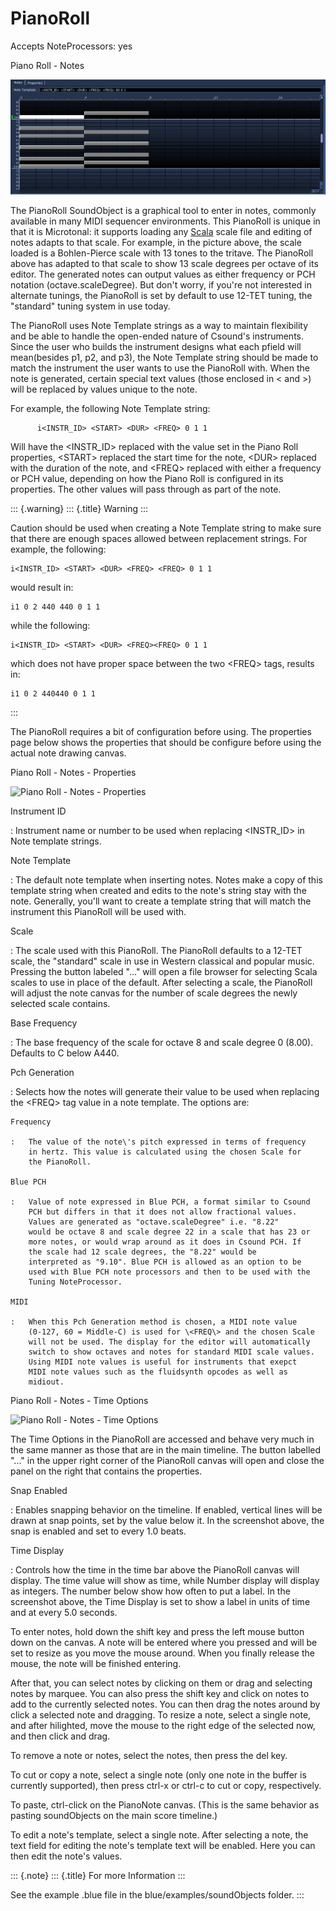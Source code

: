 PianoRoll 
=========

Accepts NoteProcessors: yes

Piano Roll - Notes

![ Piano Roll - Notes ](../../../images/pianoRoll_notes.png)

The PianoRoll SoundObject is a graphical tool to enter in notes,
commonly available in many MIDI sequencer environments. This PianoRoll
is unique in that it is Microtonal: it supports loading any
[Scala](http://www.huygens-fokker.org/scala/) scale file and editing of
notes adapts to that scale. For example, in the picture above, the scale
loaded is a Bohlen-Pierce scale with 13 tones to the tritave. The
PianoRoll above has adapted to that scale to show 13 scale degrees per
octave of its editor. The generated notes can output values as either
frequency or PCH notation (octave.scaleDegree). But don\'t worry, if
you\'re not interested in alternate tunings, the PianoRoll is set by
default to use 12-TET tuning, the "standard" tuning system in use
today.

The PianoRoll uses Note Template strings as a way to maintain
flexibility and be able to handle the open-ended nature of Csound\'s
instruments. Since the user who builds the instrument designs what each
pfield will mean(besides p1, p2, and p3), the Note Template string
should be made to match the instrument the user wants to use the
PianoRoll with. When the note is generated, certain special text values
(those enclosed in \< and \>) will be replaced by values unique to the
note.

For example, the following Note Template string:

          i<INSTR_ID> <START> <DUR> <FREQ> 0 1 1
        

Will have the \<INSTR\_ID\> replaced with the value set in the Piano
Roll properties, \<START\> replaced the start time for the note, \<DUR\>
replaced with the duration of the note, and \<FREQ\> replaced with
either a frequency or PCH value, depending on how the Piano Roll is
configured in its properties. The other values will pass through as part
of the note.

::: {.warning}
::: {.title}
Warning
:::

Caution should be used when creating a Note Template string to make sure
that there are enough spaces allowed between replacement strings. For
example, the following:

    i<INSTR_ID> <START> <DUR> <FREQ> <FREQ> 0 1 1
          

would result in:

    i1 0 2 440 440 0 1 1
          

while the following:

    i<INSTR_ID> <START> <DUR> <FREQ><FREQ> 0 1 1
          

which does not have proper space between the two \<FREQ\> tags, results
in:

    i1 0 2 440440 0 1 1
          
:::

The PianoRoll requires a bit of configuration before using. The
properties page below shows the properties that should be configure
before using the actual note drawing canvas.

Piano Roll - Notes - Properties

![ Piano Roll - Notes - Properties
](../../../images/pianoRoll_properties.png)

Instrument ID

:   Instrument name or number to be used when replacing \<INSTR\_ID\> in
    Note template strings.

Note Template

:   The default note template when inserting notes. Notes make a copy of
    this template string when created and edits to the note\'s string
    stay with the note. Generally, you\'ll want to create a template
    string that will match the instrument this PianoRoll will be used
    with.

Scale

:   The scale used with this PianoRoll. The PianoRoll defaults to a
    12-TET scale, the "standard" scale in use in Western classical and
    popular music. Pressing the button labeled "\..." will open a file
    browser for selecting Scala scales to use in place of the default.
    After selecting a scale, the PianoRoll will adjust the note canvas
    for the number of scale degrees the newly selected scale contains.

Base Frequency

:   The base frequency of the scale for octave 8 and scale degree 0
    (8.00). Defaults to C below A440.

Pch Generation

:   Selects how the notes will generate their value to be used when
    replacing the \<FREQ\> tag value in a note template. The options
    are:

    Frequency

    :   The value of the note\'s pitch expressed in terms of frequency
        in hertz. This value is calculated using the chosen Scale for
        the PianoRoll.

    Blue PCH

    :   Value of note expressed in Blue PCH, a format similar to Csound
        PCH but differs in that it does not allow fractional values.
        Values are generated as "octave.scaleDegree" i.e. "8.22"
        would be octave 8 and scale degree 22 in a scale that has 23 or
        more notes, or would wrap around as it does in Csound PCH. If
        the scale had 12 scale degrees, the "8.22" would be
        interpreted as "9.10". Blue PCH is allowed as an option to be
        used with Blue PCH note processors and then to be used with the
        Tuning NoteProcessor.

    MIDI

    :   When this Pch Generation method is chosen, a MIDI note value
        (0-127, 60 = Middle-C) is used for \<FREQ\> and the chosen Scale
        will not be used. The display for the editor will automatically
        switch to show octaves and notes for standard MIDI scale values.
        Using MIDI note values is useful for instruments that exepct
        MIDI note values such as the fluidsynth opcodes as well as
        midiout.

Piano Roll - Notes - Time Options

![ Piano Roll - Notes - Time Options
](../../../images/pianoRoll_notes_snap.png)

The Time Options in the PianoRoll are accessed and behave very much in
the same manner as those that are in the main timeline. The button
labelled "\..." in the upper right corner of the PianoRoll canvas will
open and close the panel on the right that contains the properties.

Snap Enabled

:   Enables snapping behavior on the timeline. If enabled, vertical
    lines will be drawn at snap points, set by the value below it. In
    the screenshot above, the snap is enabled and set to every 1.0
    beats.

Time Display

:   Controls how the time in the time bar above the PianoRoll canvas
    will display. The time value will show as time, while Number display
    will display as integers. The number below show how often to put a
    label. In the screenshot above, the Time Display is set to show a
    label in units of time and at every 5.0 seconds.

To enter notes, hold down the shift key and press the left mouse button
down on the canvas. A note will be entered where you pressed and will be
set to resize as you move the mouse around. When you finally release the
mouse, the note will be finished entering.

After that, you can select notes by clicking on them or drag and
selecting notes by marquee. You can also press the shift key and click
on notes to add to the currently selected notes. You can then drag the
notes around by click a selected note and dragging. To resize a note,
select a single note, and after hilighted, move the mouse to the right
edge of the selected now, and then click and drag.

To remove a note or notes, select the notes, then press the del key.

To cut or copy a note, select a single note (only one note in the buffer
is currently supported), then press ctrl-x or ctrl-c to cut or copy,
respectively.

To paste, ctrl-click on the PianoNote canvas. (This is the same behavior
as pasting soundObjects on the main score timeline.)

To edit a note\'s template, select a single note. After selecting a
note, the text field for editing the note\'s template text will be
enabled. Here you can then edit the note\'s values.

::: {.note}
::: {.title}
For more Information
:::

See the example .blue file in the blue/examples/soundObjects folder.
:::
